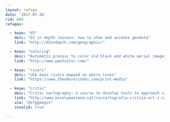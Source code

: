```yaml
---
layout: rafaga
date: '2017-07-26'
rid: 660
rafagas:

  - keyw: "d3"
    desc: "D3 in depth lessons: how to show and animate geodata"
    link: "http://d3indepth.com/geographic/"

  - keyw: "coloring"
    desc: "Automatic process to color old black and white aerial images comparing them with current images"
    link: "http://www.pan2color.com/"

  - keyw: "rivers"
    desc: "USA main rivers mapped as metro lines"
    link: "https://www.theodorerindos.com/print-media"

  - keyw: "critic"
    desc: "Critic cartography: a course to develop tools to approach cartographic practice cultural production"
    link: "http://www.escolamassana.cat/ca/cartografia-critica-art-i-cartografia-des-del-pensament-critic_27164"
    via: "@sfggeogis"
    invalid: true

---
```

